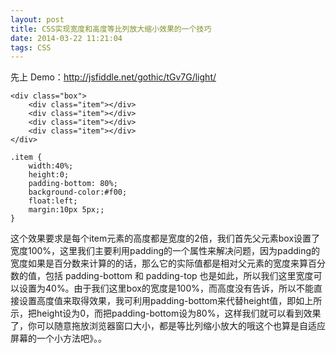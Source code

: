 ```yaml
---
layout: post
title: CSS实现宽度和高度等比列放大缩小效果的一个技巧
date: 2014-03-22 11:21:04
tags: CSS
---
```


先上 Demo：http://jsfiddle.net/gothic/tGv7G/light/

```
<div class="box">
    <div class="item"></div>
    <div class="item"></div>
    <div class="item"></div>
    <div class="item"></div>
</div>
```

```
.item {
    width:40%;
    height:0;
    padding-bottom: 80%;
    background-color:#f00;
    float:left;
    margin:10px 5px;;
}
```

这个效果要求是每个item元素的高度都是宽度的2倍，我们首先父元素box设置了宽度100%，这里我们主要利用padding的一个属性来解决问题，因为padding的宽度如果是百分数来计算的的话，那么它的实际值都是相对父元素的宽度来算百分数的值，包括 padding-bottom 和 padding-top 也是如此，所以我们这里宽度可以设置为40%。由于我们这里box的宽度是100%，而高度没有告诉，所以不能直接设置高度值来取得效果，我可利用padding-bottom来代替height值，即如上所示，把height设为0，而把padding-bottom设为80%，这样我们就可以看到效果了，你可以随意拖放浏览器窗口大小，都是等比列缩小放大的哦这个也算是自适应屏幕的一个小方法吧》。。




